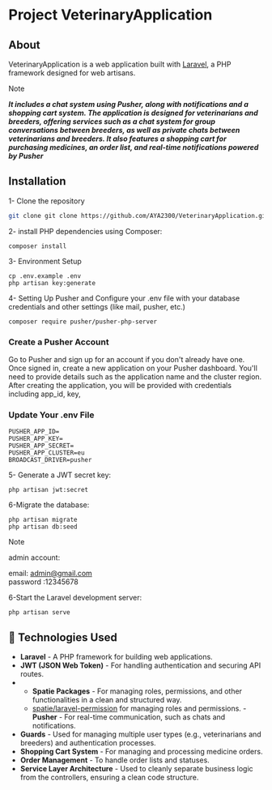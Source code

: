 # Project VeterinaryApplication
## About 
VeterinaryApplication is a web application built with [Laravel](https://laravel.com/), a PHP framework designed for web artisans. 
> [!NOTE]
_**It includes a chat system using Pusher, along with notifications and a shopping cart system. The application is designed for veterinarians and breeders, offering services such as a chat system for group conversations between breeders, as well as private chats between veterinarians and breeders. It also features a shopping cart for purchasing medicines, an order list, and real-time notifications powered by Pusher**_
> 
## Installation
1- Clone the repository
   ```bash
git clone git clone https://github.com/AYA2300/VeterinaryApplication.git

```
2- install PHP dependencies using Composer:
```
composer install
```
3- Environment Setup
```
cp .env.example .env
php artisan key:generate

```
4- Setting Up Pusher and Configure your .env file with your database credentials and other settings (like mail, pusher, etc.)
```
composer require pusher/pusher-php-server
```
### Create a Pusher Account
Go to Pusher and sign up for an account if you don't already have one.
Once signed in, create a new application on your Pusher dashboard. You'll need to provide details such as the application name and the cluster region.
After creating the application, you will be provided with credentials including app_id, key, 
### Update Your .env File

```
PUSHER_APP_ID=
PUSHER_APP_KEY=
PUSHER_APP_SECRET=
PUSHER_APP_CLUSTER=eu
BROADCAST_DRIVER=pusher

```
5- Generate a JWT secret key:
```
php artisan jwt:secret
```
6-Migrate the database:
```
php artisan migrate
php artisan db:seed
```
> [!NOTE]
admin account:

 email: admin@gmail.com <br>
 password :12345678

 6-Start the Laravel development server:
 ```
php artisan serve
```
## :bell: Technologies Used
- **Laravel** - A PHP framework for building web applications.
- **JWT (JSON Web Token)** - For handling authentication and securing API routes.
- - **Spatie Packages** - For managing roles, permissions, and other functionalities in a clean and structured way.
  - [spatie/laravel-permission](https://github.com/spatie/laravel-permission) for managing roles and permissions.
-**Pusher** - For real-time communication, such as chats and notifications.
- **Guards** - Used for managing multiple user types (e.g., veterinarians and breeders) and authentication processes.
- **Shopping Cart System** - For managing and processing medicine orders.
- **Order Management** - To handle order lists and statuses.
- **Service Layer Architecture** - Used to cleanly separate business logic from the controllers, ensuring a clean code structure.





